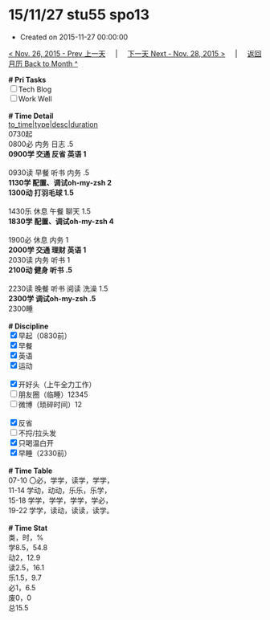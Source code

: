 # 15/11/27 stu55 spo13

- Created on 2015-11-27 00:00:00

[< Nov. 26, 2015 - Prev 上一天](_archived/lifelogs/2015/11/d26.md) &nbsp; &nbsp; | &nbsp; &nbsp; [下一天 Next - Nov. 28, 2015 >](_archived/lifelogs/2015/11/d28.md) &nbsp; &nbsp; |  &nbsp; &nbsp; [返回月历 Back to Month ^](_archived/lifelogs/2015/11/index.md)
<br/><div><b># Pri Tasks</b></div><div><input type="checkbox"/>Tech Blog</div><div><input type="checkbox"/>Work Well</div><div><br/></div><div><b># Time Detail</b></div><div><u>to_time|type|desc|duration</u></div><div>0730起</div><div>0800必 内务 日志 .5</div><div><b>0900学 交通 反省 英语 1</b></div><div><br/></div><div>0930读 早餐 听书 内务 .5</div><div><b>1130学 配置、调试oh-my-zsh 2</b></div><div><b>1300动 打羽毛球 1.5</b></div><div><br/></div><div>1430乐 休息 午餐 聊天 1.5</div><div><b>1830学</b> <b>配置、调试oh-my-zsh </b><b>4</b></div><div><br/></div><div>1900必 休息 内务 1</div><div><b>2000学 交通 理财 英语 1</b></div><div>2030读 内务 听书 1</div><div><b>2100动 健身 听书 .5</b></div><div><br/></div><div>2230读 晚餐 听书 阅读 洗澡 1.5</div><div><b>2300学 调试oh-my-zsh .5</b></div><div>2300睡</div><div><br/></div><div><b># Discipline</b></div><div><input checked="true" type="checkbox"/>早起（0830前）</div><div><input checked="true" type="checkbox"/>早餐</div><div><input checked="true" type="checkbox"/>英语</div><div><input checked="true" type="checkbox"/>运动</div><div><br/></div><div><input checked="true" type="checkbox"/>开好头（上午全力工作）</div><div><input type="checkbox"/>朋友圈（临睡）12345</div><div><input type="checkbox"/>微博（琐碎时间）12</div><div><br/></div><div><input checked="true" type="checkbox"/>反省</div><div><input type="checkbox"/>不捋/拉头发</div><div><input checked="true" type="checkbox"/>只喝温白开</div><div><input checked="true" type="checkbox"/>早睡（2330前）</div><div><br/></div><div><b># Time Table</b></div><div>07-10 〇必，学学，读学，学学，</div><div>11-14 学动，动动，乐乐，乐学，</div><div>15-18 学学，学学，学学，学必，</div><div>19-22 学学，读动，读读，读学。</div><div><br/></div><div><b># Time Stat</b></div><div>类，时，%</div><div>学8.5，54.8</div><div>动2，12.9</div><div>读2.5，16.1</div><div>乐1.5，9.7</div><div>必1，6.5</div><div>废0，0</div><div>总15.5</div>
